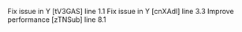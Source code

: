 Fix issue in Y [tV3GAS] line 1.1
Fix issue in Y [cnXAdl] line 3.3
Improve performance [zTNSub] line 8.1
